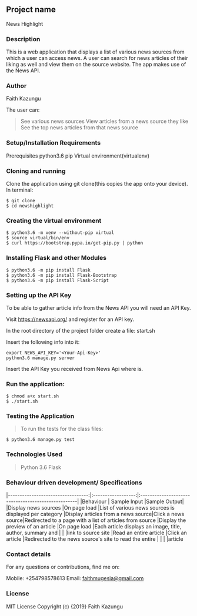 ## Project name
News Highlight

### Description
This is a web application that displays a list of various news sources from which a user can access news. A user can search for news articles of their liking as well and view them on the source website. The app makes use of the News API.

### Author
Faith Kazungu

The user can:

> See various news sources
> View articles from a news source they like
> See the top news articles from that news source


### Setup/Installation Requirements
Prerequisites 
python3.6
pip
Virtual environment(virtualenv)

### Cloning and running
Clone the application using git clone(this copies the app onto your device). In terminal:

    $ git clone
    $ cd newshighlight

### Creating the virtual environment

    $ python3.6 -m venv --without-pip virtual
    $ source virtual/bin/env
    $ curl https://bootstrap.pypa.io/get-pip.py | python
### Installing Flask and other Modules

    $ python3.6 -m pip install Flask
    $ python3.6 -m pip install Flask-Bootstrap
    $ python3.6 -m pip install Flask-Script
### Setting up the API Key

To be able to gather article info from the News API you will need an API Key.

Visit https://newsapi.org/ and register for an API key.

In the root directory of the project folder create a file: start.sh

Insert the following info into it:

    export NEWS_API_KEY='<Your-Api-Key>'
    python3.6 manage.py server
Insert the API Key you received from News Api where is.

### Run the application:

    $ chmod a+x start.sh
    $ ./start.sh

### Testing the Application
> To run the tests for the class files:

    $ python3.6 manage.py test

### Technologies Used
> Python 3.6
> Flask

### Behaviour driven development/ Specifications
|----------------------------------:|:------------------:|:---------------------------------------------------|
|Behaviour                          |  Sample Input     |Sample Output|
|Display news sources               |On page load	    |List of various news sources is displayed per category
|Display articles from a news source|Click a news source|Redirected to a page with a list of articles from source
|Display the preview of an article	|On page load	    |Each article displays an image, title, author, summary and  |                                   |                   |link to source site 
|Read an entire article             |Click an article	|Redirected to the news source's site to read the entire |   |                                   |                   |article        

### Contact details
For any questions or contributions, find me on:

Mobile: +254798578613
Email: faithmugesia@gmail.com

### License
MIT License Copyright (c) {2019} Faith Kazungu